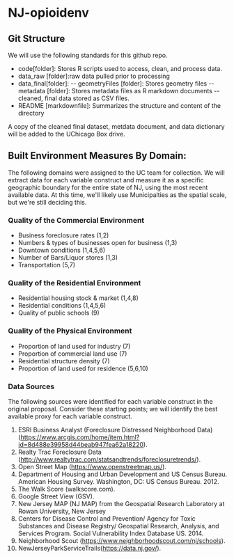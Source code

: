 # NJ-opioidenv

## Git Structure
We will use the following standards for this github repo. 
- code[folder]: Stores R scripts used to access, clean, and process data.
- data_raw [folder]:raw data pulled prior to processing
- data_final[folder]:
-- geometryFiles [folder]: Stores geometry files
-- metadata [folder]: Stores metadata files as R markdown documents
-- cleaned, final data stored as CSV files.
- README [markdownfile]: Summarizes the structure and content of the directory

A copy of the cleaned final dataset, metdata document, and data dictionary will be added to the UChicago Box drive.

## Built Environment Measures By Domain:
The following domains were assigned to the UC team for collection. We will extract data for each variable construct and measure it as a specific geographic boundary for the entire state of NJ, using the most recent available data. At this time, we'll likely use Municipalties as the spatial scale, but we're still deciding this.

### Quality of the Commercial Environment
- Business foreclosure rates (1,2)
- Numbers & types of businesses open for business (1,3)
- Downtown conditions (1,4,5,6)
- Number of Bars/Liquor stores (1,3)
- Transportation (5,7)

### Quality of the Residential Environment
- Residential housing stock & market (1,4,8)
- Residential conditions (1,4,5,6)
- Quality of public schools (9)

### Quality of the Physical Environment
- Proportion of land used for industry (7)
- Proportion of commercial land use (7)
- Residential structure density (7)
- Proportion of land used for residence (5,6,10)

### Data Sources
The following sources were identified for each variable construct in the original proposal. Consider these starting points; we will identify the best available proxy for each variable construct. 

1. ESRI Business Analyst (Foreclosure Distressed Neighborhood Data) (https://www.arcgis.com/home/item.html?id=8d488e39958d44beab947fea62a18220).
2. Realty Trac Foreclosure Data (http://www.realtytrac.com/statsandtrends/foreclosuretrends/).
3. Open Street Map (https://www.openstreetmap.us/).
4. Department of Housing and Urban Development and US Census Bureau. American Housing Survey.
Washington, DC: US Census Bureau. 2012.
5. The Walk Score (walkscore.com).
6. Google Street View (GSV).
7. New Jersey MAP (NJ MAP) from the Geospatial Research Laboratory at Rowan University, New Jersey
8. Centers for Disease Control and Prevention/ Agency for Toxic Substances and Disease Registry/
 Geospatial Research, Analysis, and Services Program. Social Vulnerability Index Database US. 2014.
9. Neighborhood Scout (https://www.neighborhoodscout.com/nj/schools).
10. NewJerseyParkServiceTrails(https://data.nj.gov/).

